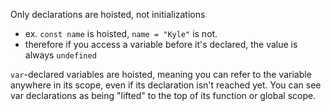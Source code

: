 
Only declarations are hoisted, not initializations
- ex. `const name` is hoisted, `name = "Kyle"` is not.
- therefore if you access a variable before it's declared, the value is always `undefined`

`var`-declared variables are hoisted, meaning you can refer to the variable anywhere in its scope, even if its declaration isn't reached yet. You can see var declarations as being "lifted" to the top of its function or global scope.